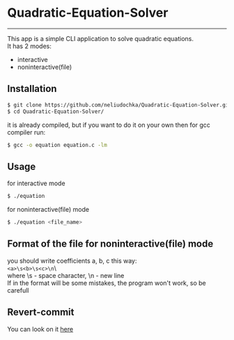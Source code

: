 #  Quadratic-Equation-Solver
---
This app is a simple CLI application to solve quadratic equations.  
It has 2 modes:
- interactive
- noninteractive(file)


## Installation
```bash
$ git clone https://github.com/neliudochka/Quadratic-Equation-Solver.git
$ cd Quadratic-Equation-Solver/
```
it is already compiled, but if you want to do it on your own then for gcc compiler run:
```bash
$ gcc -o equation equation.c -lm
```


## Usage
for interactive mode
```bash
$ ./equation
```


for noninteractive(file) mode
```bash
$ ./equation <file_name>
```


## Format of the file for noninteractive(file) mode
you should write coefficients a, b, c this way:  
`<a>\s<b>\s<c>\n`\  
where \s - space character, \n - new line  
If in the format will be some mistakes, the program won't work, so be carefull  

## Revert-commit
You can look on it [here](https://github.com/neliudochka/Quadratic-Equation-Solver/commit/1e1e09a537a14581d6233ac6f18c34727cd591cf)
